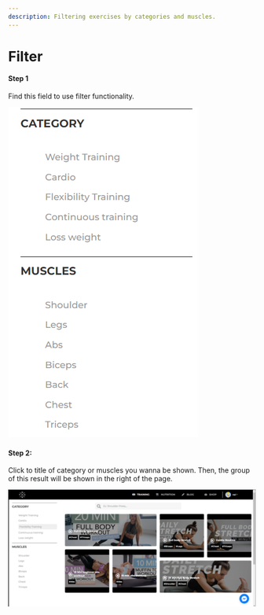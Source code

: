 ```yaml
---
description: Filtering exercises by categories and muscles.
---
```


# Filter

#### Step 1

Find this field to use filter functionality.

![](<../../.gitbook/assets/image (3).png>)

#### Step 2:

Click to title of category or muscles you wanna be shown. Then, the group of this result will be shown in the right of the page.

![](<../../.gitbook/assets/image (6).png>)

